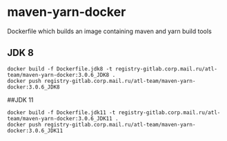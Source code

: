 # maven-yarn-docker
Dockerfile which builds an image containing maven and yarn build tools

## JDK 8
```
docker build -f Dockerfile.jdk8 -t registry-gitlab.corp.mail.ru/atl-team/maven-yarn-docker:3.0.6_JDK8 .
docker push registry-gitlab.corp.mail.ru/atl-team/maven-yarn-docker:3.0.6_JDK8
```

##JDK 11
```
docker build -f Dockerfile.jdk11 -t registry-gitlab.corp.mail.ru/atl-team/maven-yarn-docker:3.0.6_JDK11 .
docker push registry-gitlab.corp.mail.ru/atl-team/maven-yarn-docker:3.0.6_JDK11
```